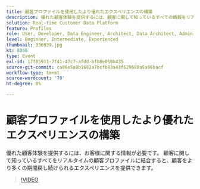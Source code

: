 ```yaml
---
title: 顧客プロファイルを使用したより優れたエクスペリエンスの構築
description: 優れた顧客体験を提供するには、顧客に関して知っているすべての情報をリアルタイムの顧客プロファイルに結合する必要があります。
solution: Real-time Customer Data Platform
feature: Profiles
role: User, Developer, Data Engineer, Architect, Data Architect, Admin, Leader
level: Beginner, Intermediate, Experienced
thumbnail: 336939.jpg
kt: 8866
type: Event
exl-id: 17f05911-7f41-47c7-afdd-bfb8e010b435
source-git-commit: ca06e5a8b1602a7bcfb83a43f529680a5a96bacf
workflow-type: tm+mt
source-wordcount: '70'
ht-degree: 0%

---
```


# 顧客プロファイルを使用したより優れたエクスペリエンスの構築

優れた顧客体験を提供するには、お客様に関する情報が必要です。 顧客に関して知っているすべてをリアルタイムの顧客プロファイルに結合すると、顧客をより多くの期間戻し続けられるエクスペリエンスを提供できます。

>[!VIDEO](https://video.tv.adobe.com/v/336939/?quality=12&learn=on)

